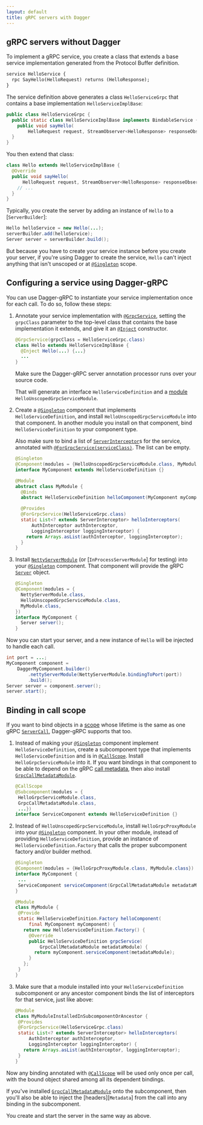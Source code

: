 ```yaml
---
layout: default
title: gRPC servers with Dagger
---
```


## gRPC servers without Dagger

To implement a gRPC service, you create a class that extends a base service
implementation generated from the Protocol Buffer definition.

```proto
service HelloService {
  rpc SayHello(HelloRequest) returns (HelloResponse);
}
```

The service definition above generates a class `HelloServiceGrpc` that contains
a base implementation `HelloServiceImplBase`:

```java
public class HelloServiceGrpc {
  public static class HelloServiceImplBase implements BindableService {
    public void sayHello(
        HelloRequest request, StreamObserver<HelloResponse> responseObserver);
  }
}
```

You then extend that class:

```java
class Hello extends HelloServiceImplBase {
  @Override
  public void sayHello(
      HelloRequest request, StreamObserver<HelloResponse> responseObserver) {
    // ...
  }
}
```

Typically, you create the server by adding an instance of `Hello` to a
[`ServerBuilder`]:

```java
Hello helloService = new Hello(...);
serverBuilder.add(helloService);
Server server = serverBuilder.build();
```

But because you have to create your service instance before you create your
server, if you're using Dagger to create the service, `Hello` can't inject
anything that isn't unscoped or at [`@Singleton`] scope.

## Configuring a service using Dagger-gRPC

You can use Dagger-gRPC to instantiate your service implementation once for each
call. To do so, follow these steps:

1.  Annotate your service implementation with [`@GrpcService`], setting the
    `grpcClass` parameter to the top-level class that contains the base
    implementation it extends, and give it an [`@Inject`] constructor.

    ```java
    @GrpcService(grpcClass = HelloServiceGrpc.class)
    class Hello extends HelloServiceImplBase {
      @Inject Hello(...) {...}
      ...
    }
    ```

    Make sure the Dagger-gRPC server annotation processor runs over your source
    code.


    That will generate an interface `HelloServiceDefinition` and a [module]
    `HelloUnscopedGrpcServiceModule`.

2.  Create a [`@Singleton`] component that implements `HelloServiceDefinition`,
    and install `HelloUnscopedGrpcServiceModule` into that component. In another
    module you install on that component, bind `HelloServiceDefinition` to your
    component type.

    Also make sure to bind a list of [`ServerInterceptor`]s for the service,
    annotated with [`@ForGrpcService(serviceClass)`][`@ForGrpcService`]. The
    list can be empty.

    ```java
    @Singleton
    @Component(modules = {HelloUnscopedGrpcServiceModule.class, MyModule.class})
    interface MyComponent extends HelloServiceDefinition {}

    @Module
    abstract class MyModule {
      @Binds
      abstract HelloServiceDefinition helloComponent(MyComponent myComponent);

      @Provides
      @ForGrpcService(HelloServiceGrpc.class)
      static List<? extends ServerInterceptor> helloInterceptors(
          AuthInterceptor authInterceptor,
          LoggingInterceptor loggingInterceptor) {
        return Arrays.asList(authInterceptor, loggingInterceptor);
      }
    }
    ```

3.  Install [`NettyServerModule`][] (or [`InProcessServerModule`] for testing)
    into your [`@Singleton`] component. That component will provide the gRPC
    [`Server`] object.

    ```java
    @Singleton
    @Component(modules = {
      NettyServerModule.class,
      HelloUnscopedGrpcServiceModule.class,
      MyModule.class,
    })
    interface MyComponent {
      Server server();
    }
    ```

Now you can start your server, and a new instance of `Hello` will be injected to
handle each call.

```java
int port = ...;
MyComponent component =
    DaggerMyComponent.builder()
        .nettyServerModule(NettyServerModule.bindingToPort(port))
        .build();
Server server = component.server();
server.start();
```

## Binding in call scope <a name=call-scope></a>

If you want to bind objects in a [scope] whose lifetime is the same as one gRPC
[`ServerCall`], Dagger-gRPC supports that too.

1.  Instead of making your [`@Singleton`] component implement
    `HelloServiceDefinition`, create a subcomponent type that implements
    `HelloServiceDefinition` and is in [`@CallScope`]. Install
    `HelloGrpcServiceModule` into it. If you want bindings in that component to
    be able to depend on the gRPC [call metadata], then also install
    [`GrpcCallMetadataModule`].

    ```java
    @CallScope
    @Subcomponent(modules = {
     HelloGrpcServiceModule.class,
     GrpcCallMetadataModule.class,
     ...})
    interface ServiceComponent extends HelloServiceDefinition {}
    ```

2.  Instead of `HelloUnscopedGrpcServiceModule`, install `HelloGrpcProxyModule`
    into your [`@Singleton`] component. In your other module, instead of
    providing `HelloServiceDefinition`, provide an instance of
    `HelloServiceDefinition.Factory` that calls the proper subcomponent factory
    and/or builder method.

    ```java
    @Singleton
    @Component(modules = {HelloGrpcProxyModule.class, MyModule.class})
    interface MyComponent {
     ...
     ServiceComponent serviceComponent(GrpcCallMetadataModule metadataModule);
    }

    @Module
    class MyModule {
     @Provide
     static HelloServiceDefinition.Factory helloComponent(
         final MyComponent myComponent) {
       return new HelloServiceDefinition.Factory() {
         @Override
         public HelloServiceDefinition grpcService(
             GrpcCallMetadataModule metadataModule) {
           return myComponent.serviceComponent(metadataModule);
         }
       };
     }
    }
    ```

3.  Make sure that a module installed into your `HelloServiceDefinition`
    subcomponent or any ancestor component binds the list of interceptors for
    that service, just like above:

    ```java
    @Module
    class MyModuleInstalledInSubcomponentOrAncestor {
     @Provides
     @ForGrpcService(HelloServiceGrpc.class)
     static List<? extends ServerInterceptor> helloInterceptors(
         AuthInterceptor authInterceptor,
         LoggingInterceptor loggingInterceptor) {
       return Arrays.asList(authInterceptor, loggingInterceptor);
     }
    }
    ```

Now any binding annotated with [`@CallScope`] will be used only once per call,
with the bound object shared among all its dependent bindings.

If you've installed [`GrpcCallMetadataModule`] onto the subcomponent, then
you'll also be able to inject the [headers][`Metadata`] from the call into any
binding in the subcomponent.

You create and start the server in the same way as above.

<!-- References -->

[`AbstractServerBuilder`]: https://github.com/grpc/grpc-java/blob/master/core/src/main/java/io/grpc/AbstractServerBuilder.java
[call metadata]: https://github.com/grpc/grpc-java/blob/master/core/src/main/java/io/grpc/Metadata.java
[`@CallScope`]: https://dagger.dev/api/latest/dagger/grpc/server/CallScope.html
[`@ForGrpcService`]: https://dagger.dev/api/latest/dagger/grpc/server/ForGrpcService.html
[`GrpcCallMetadataModule`]: https://dagger.dev/api/latest/dagger/grpc/server/GrpcCallMetadataModule.html
[`@GrpcService`]: https://dagger.dev/api/latest/dagger/grpc/server/GrpcService.html
[`@Inject`]: https://docs.oracle.com/javaee/7/api/javax/inject/Inject.html
[`Metadata.Headers`]: https://github.com/grpc/grpc-java/blob/master/core/src/main/java/io/grpc/Metadata.java
[module]: https://dagger.dev/api/latest/dagger/Module.html
[`NettyServerModule`]: https://dagger.dev/api/latest/dagger/grpc/server/NettyServerModule.html
[scope]: https://docs.oracle.com/javaee/7/api/javax/inject/Scope.html
[`Server`]: https://github.com/grpc/grpc-java/blob/master/core/src/main/java/io/grpc/Server.java
[`ServerCall`]: https://github.com/grpc/grpc-java/blob/master/core/src/main/java/io/grpc/ServerCall.java
[`ServerInterceptor`]: https://github.com/grpc/grpc-java/blob/master/core/src/main/java/io/grpc/ServerInterceptor.java
[`ServerServiceDefinition`]: https://github.com/grpc/grpc-java/blob/master/core/src/main/java/io/grpc/ServerServiceDefinition.java
[`@Singleton`]: https://docs.oracle.com/javaee/7/api/javax/inject/Singleton.html
